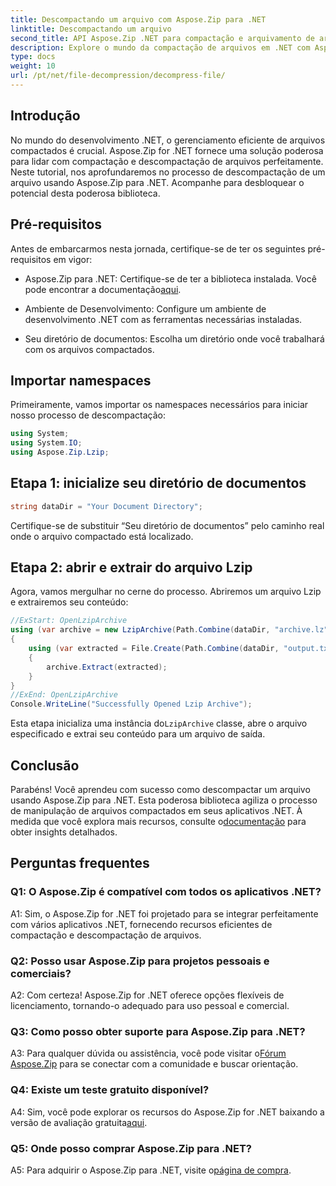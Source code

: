 ```yaml
---
title: Descompactando um arquivo com Aspose.Zip para .NET
linktitle: Descompactando um arquivo
second_title: API Aspose.Zip .NET para compactação e arquivamento de arquivos
description: Explore o mundo da compactação de arquivos em .NET com Aspose.Zip. Aprenda a arte de descompactar arquivos sem esforço.
type: docs
weight: 10
url: /pt/net/file-decompression/decompress-file/
---
```

## Introdução

No mundo do desenvolvimento .NET, o gerenciamento eficiente de arquivos compactados é crucial. Aspose.Zip for .NET fornece uma solução poderosa para lidar com compactação e descompactação de arquivos perfeitamente. Neste tutorial, nos aprofundaremos no processo de descompactação de um arquivo usando Aspose.Zip para .NET. Acompanhe para desbloquear o potencial desta poderosa biblioteca.

## Pré-requisitos

Antes de embarcarmos nesta jornada, certifique-se de ter os seguintes pré-requisitos em vigor:

-  Aspose.Zip para .NET: Certifique-se de ter a biblioteca instalada. Você pode encontrar a documentação[aqui](https://reference.aspose.com/zip/net/).

- Ambiente de Desenvolvimento: Configure um ambiente de desenvolvimento .NET com as ferramentas necessárias instaladas.

- Seu diretório de documentos: Escolha um diretório onde você trabalhará com os arquivos compactados.

## Importar namespaces

Primeiramente, vamos importar os namespaces necessários para iniciar nosso processo de descompactação:

```csharp
using System;
using System.IO;
using Aspose.Zip.Lzip;
```

## Etapa 1: inicialize seu diretório de documentos

```csharp
string dataDir = "Your Document Directory";
```

Certifique-se de substituir “Seu diretório de documentos” pelo caminho real onde o arquivo compactado está localizado.

## Etapa 2: abrir e extrair do arquivo Lzip

Agora, vamos mergulhar no cerne do processo. Abriremos um arquivo Lzip e extrairemos seu conteúdo:

```csharp
//ExStart: OpenLzipArchive
using (var archive = new LzipArchive(Path.Combine(dataDir, "archive.lz")))
{
    using (var extracted = File.Create(Path.Combine(dataDir, "output.txt")))
    {
        archive.Extract(extracted);
    }
}
//ExEnd: OpenLzipArchive
Console.WriteLine("Successfully Opened Lzip Archive");
```

 Esta etapa inicializa uma instância do`LzipArchive` classe, abre o arquivo especificado e extrai seu conteúdo para um arquivo de saída.

## Conclusão

 Parabéns! Você aprendeu com sucesso como descompactar um arquivo usando Aspose.Zip para .NET. Esta poderosa biblioteca agiliza o processo de manipulação de arquivos compactados em seus aplicativos .NET. À medida que você explora mais recursos, consulte o[documentação](https://reference.aspose.com/zip/net/) para obter insights detalhados.

## Perguntas frequentes

### Q1: O Aspose.Zip é compatível com todos os aplicativos .NET?

A1: Sim, o Aspose.Zip for .NET foi projetado para se integrar perfeitamente com vários aplicativos .NET, fornecendo recursos eficientes de compactação e descompactação de arquivos.

### Q2: Posso usar Aspose.Zip para projetos pessoais e comerciais?

A2: Com certeza! Aspose.Zip for .NET oferece opções flexíveis de licenciamento, tornando-o adequado para uso pessoal e comercial.

### Q3: Como posso obter suporte para Aspose.Zip para .NET?

A3: Para qualquer dúvida ou assistência, você pode visitar o[Fórum Aspose.Zip](https://forum.aspose.com/c/zip/37) para se conectar com a comunidade e buscar orientação.

### Q4: Existe um teste gratuito disponível?

 A4: Sim, você pode explorar os recursos do Aspose.Zip for .NET baixando a versão de avaliação gratuita[aqui](https://releases.aspose.com/).

### Q5: Onde posso comprar Aspose.Zip para .NET?

 A5: Para adquirir o Aspose.Zip para .NET, visite o[página de compra](https://purchase.aspose.com/buy).